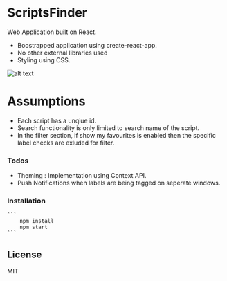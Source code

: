 # ScriptsFinder

Web Application built on React. 

  - Boostrapped application using create-react-app.
  - No other external libraries used
  - Styling using CSS.
 
![alt text](https://user-images.githubusercontent.com/14851449/73131200-c8cf7800-402c-11ea-87ac-35b236402b8b.png)

# Assumptions

  - Each script has a unqiue id.
  - Search functionality is only limited to search name of the script.
  - In the filter section, if show my favourites is enabled then the specific label checks are exluded for filter.

### Todos

 - Theming : Implementation using Context API.
 - Push Notifications when labels are being tagged on seperate windows.

### Installation

    ```
        npm install
        npm start
    ```

License
----

MIT
